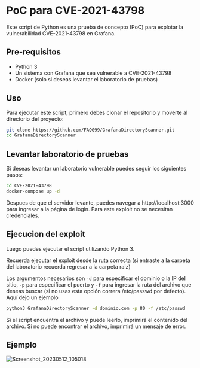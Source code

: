 # PoC para CVE-2021-43798

Este script de Python es una prueba de concepto (PoC) para explotar la vulnerabilidad CVE-2021-43798 en Grafana.

## Pre-requisitos

- Python 3
- Un sistema con Grafana que sea vulnerable a CVE-2021-43798
- Docker (solo si deseas levantar el laboratorio de pruebas)

## Uso

Para ejecutar este script, primero debes clonar el repositorio y moverte al directorio del proyecto:

```bash
git clone https://github.com/FAOG99/GrafanaDirectoryScanner.git
cd GrafanaDirectoryScanner
```
## Levantar laboratorio de pruebas
Si deseas levantar un laboratorio vulnerable puedes seguir los siguientes pasos:
```bash
cd CVE-2021-43798
docker-compose up -d
```
Despues de que el servidor levante, puedes navegar a http://localhost:3000 para ingresar a la página de login. Para este exploit no se necesitan credenciales.

## Ejecucion del exploit

Luego puedes ejecutar el script utilizando Python 3.

Recuerda ejecutar el exploit desde la ruta correcta (si entraste a la carpeta del laboratorio recuerda regresar a la carpeta raiz)

Los argumentos necesarios son `-d` para especificar el dominio o la IP del sitio,
`-p` para especificar el puerto y `-f` para ingresar la ruta del archivo que deseas buscar (si no usas esta opción correra /etc/passwd por defecto). Aquí dejo un ejemplo

```bash
python3 GrafanaDirectoryScanner -d dominio.com -p 80 -f /etc/passwd
```


Si el script encuentra el archivo y puede leerlo, imprimirá el contenido del archivo. Si no puede encontrar el archivo, imprimirá un mensaje de error.

## Ejemplo
![Screenshot_20230512_105018](https://github.com/FAOG99/GrafanaDirectoryScanner/assets/92898049/74b3588b-28ab-4c23-9cca-e2e2201db49f)



